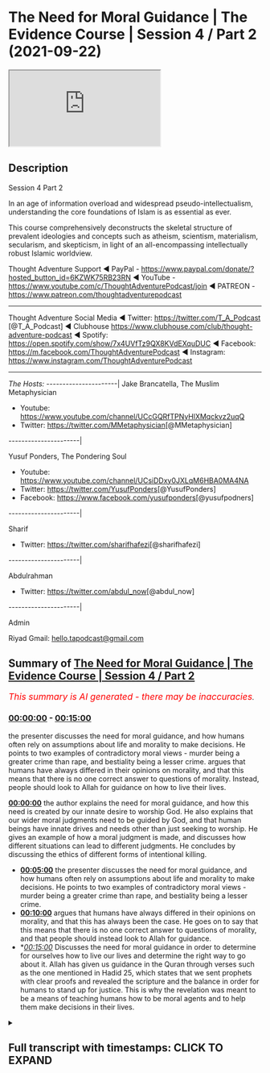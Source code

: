 # The Need for Moral Guidance | The Evidence Course | Session 4 / Part 2 (2021-09-22)

<iframe loading='lazy' src='https://www.youtube.com/embed/Krwadk8F6nU'></iframe>

## Description

Session 4  Part 2

In an age of information overload and widespread pseudo-intellectualism, understanding the core foundations of Islam is as essential as ever. 

This course comprehensively deconstructs the skeletal structure of prevalent ideologies and concepts such as atheism, scientism, materialism, secularism, and skepticism, in light of an all-encompassing intellectually robust Islamic worldview.

Thought Adventure Support
◄ PayPal - https://www.paypal.com/donate/?hosted_button_id=6KZWK75RB23RN 
◄ YouTube - https://www.youtube.com/c/ThoughtAdventurePodcast/join
◄ PATREON - https://www.patreon.com/thoughtadventurepodcast
____________________________________________________________________

Thought Adventure Social Media
◄ Twitter: https://twitter.com/T_A_Podcast​​ [@T_A_Podcast]
◄ Clubhouse https://www.clubhouse.com/club/thought-adventure-podcast
◄ Spotify: https://open.spotify.com/show/7x4UVfTz9QX8KVdEXquDUC
◄ Facebook: https://m.facebook.com/ThoughtAdventurePodcast
◄ Instagram: https://www.instagram.com/ThoughtAdventurePodcast​

----------------------------------------------------------------

*The Hosts:*
----------------------|
Jake Brancatella, The Muslim Metaphysician

- Youtube: https://www.youtube.com/channel/UCcGQRfTPNyHlXMqckvz2uqQ
- Twitter:  https://twitter.com/MMetaphysician​​ [@MMetaphysician]

----------------------|

Yusuf Ponders, The Pondering Soul

- Youtube: https://www.youtube.com/channel/UCsiDDxy0JXLqM6HBA0MA4NA
- Twitter: https://twitter.com/YusufPonders​​ [@YusufPonders]
- Facebook: https://www.facebook.com/yusufponders​ [@yusufpodners]

----------------------|

Sharif

- Twitter: https://twitter.com/sharifhafezi​​ [@sharifhafezi]

----------------------|

Abdulrahman

- Twitter: https://twitter.com/abdul_now​ [@abdul_now]

----------------------|

Admin

Riyad 
Gmail: hello.tapodcast@gmail.com

## Summary of [The Need for Moral Guidance | The Evidence Course | Session 4 / Part 2](https://www.youtube.com/watch?v=Krwadk8F6nU)


*<span style="color:red; font-size:125%">This summary is AI generated - there may be inaccuracies</span>. [](/)*

### [00:00:00](https://www.youtube.com/watch?v=Krwadk8F6nU&t=0) - [00:15:00](https://www.youtube.com/watch?v=Krwadk8F6nU&t=900)

 the presenter discusses the need for moral guidance, and how humans often rely on assumptions about life and morality to make decisions. He points to two examples of contradictory moral views - murder being a greater crime than rape, and bestiality being a lesser crime. argues that humans have always differed in their opinions on morality, and that this means that there is no one correct answer to questions of morality. Instead, people should look to Allah for guidance on how to live their lives.

**[00:00:00](https://www.youtube.com/watch?v=Krwadk8F6nU&t=0)**  the author explains the need for moral guidance, and how this need is created by our innate desire to worship God. He also explains that our wider moral judgments need to be guided by God, and that human beings have innate drives and needs other than just seeking to worship. He gives an example of how a moral judgment is made, and discusses how different situations can lead to different judgments. He concludes by discussing the ethics of different forms of intentional killing.
* **[00:05:00](https://www.youtube.com/watch?v=Krwadk8F6nU&t=300)**  the presenter discusses the need for moral guidance, and how humans often rely on assumptions about life and morality to make decisions. He points to two examples of contradictory moral views - murder being a greater crime than rape, and bestiality being a lesser crime.
* **[00:10:00](https://www.youtube.com/watch?v=Krwadk8F6nU&t=600)** argues that humans have always differed in their opinions on morality, and that this has always been the case. He goes on to say that this means that there is no one correct answer to questions of morality, and that people should instead look to Allah for guidance.
* **[00:15:00](https://www.youtube.com/watch?v=Krwadk8F6nU&t=900)* Discusses the need for moral guidance in order to determine for ourselves how to live our lives and determine the right way to go about it. Allah has given us guidance in the Quran through verses such as the one mentioned in Hadid 25, which states that we sent prophets with clear proofs and revealed the scripture and the balance in order for humans to stand up for justice. This is why the revelation was meant to be a means of teaching humans how to be moral agents and to help them make decisions in their lives.

<details><summary><h2>Full transcript with timestamps: CLICK TO EXPAND</h2></summary>

[0:00:14](https://youtu.be/Krwadk8F6nU?t=14) i want you to imagine you had one  
[0:00:16](https://youtu.be/Krwadk8F6nU?t=16) healthy individual he's got healthy  
[0:00:18](https://youtu.be/Krwadk8F6nU?t=18) heart healthy lungs healthy liver  
[0:00:21](https://youtu.be/Krwadk8F6nU?t=21) healthy kidneys he's a healthy  
[0:00:23](https://youtu.be/Krwadk8F6nU?t=23) uh person  
[0:00:25](https://youtu.be/Krwadk8F6nU?t=25) but then you had four unhealthy people  
[0:00:28](https://youtu.be/Krwadk8F6nU?t=28) one who needs a heart one who needs a  
[0:00:31](https://youtu.be/Krwadk8F6nU?t=31) lungs one who needs liver and one who  
[0:00:33](https://youtu.be/Krwadk8F6nU?t=33) needs kidneys  
[0:00:34](https://youtu.be/Krwadk8F6nU?t=34) and they need these things to live  
[0:00:37](https://youtu.be/Krwadk8F6nU?t=37) in this scenario would it be ethical  
[0:00:40](https://youtu.be/Krwadk8F6nU?t=40) would it be the moral thing to do to  
[0:00:42](https://youtu.be/Krwadk8F6nU?t=42) kill that one healthy person  
[0:00:45](https://youtu.be/Krwadk8F6nU?t=45) harvest their organs in order to save  
[0:00:47](https://youtu.be/Krwadk8F6nU?t=47) for people  
[0:00:48](https://youtu.be/Krwadk8F6nU?t=48) isn't this maximizing the greatest good  
[0:00:51](https://youtu.be/Krwadk8F6nU?t=51) for the greatest number of people  
[0:00:53](https://youtu.be/Krwadk8F6nU?t=53) is it a moral thing to do  
[0:00:57](https://youtu.be/Krwadk8F6nU?t=57) so in first part in the first part of  
[0:00:59](https://youtu.be/Krwadk8F6nU?t=59) this section of need for messengers we  
[0:01:01](https://youtu.be/Krwadk8F6nU?t=61) spent some time talking about and  
[0:01:04](https://youtu.be/Krwadk8F6nU?t=64) explaining the fitra of the human being  
[0:01:06](https://youtu.be/Krwadk8F6nU?t=66) the fact that human beings have this  
[0:01:08](https://youtu.be/Krwadk8F6nU?t=68) innate desire to worship which was  
[0:01:10](https://youtu.be/Krwadk8F6nU?t=70) ultimately created by allah  
[0:01:13](https://youtu.be/Krwadk8F6nU?t=73) however in this part  
[0:01:15](https://youtu.be/Krwadk8F6nU?t=75) i want to expand our understanding of  
[0:01:17](https://youtu.be/Krwadk8F6nU?t=77) the human nature  
[0:01:19](https://youtu.be/Krwadk8F6nU?t=79) and explain that not only  
[0:01:22](https://youtu.be/Krwadk8F6nU?t=82) would our instinct to worship require  
[0:01:24](https://youtu.be/Krwadk8F6nU?t=84) regulating from allah from the creator  
[0:01:27](https://youtu.be/Krwadk8F6nU?t=87) but also  
[0:01:28](https://youtu.be/Krwadk8F6nU?t=88) our wider moral judgments we make needs  
[0:01:31](https://youtu.be/Krwadk8F6nU?t=91) to be guided from by allah  
[0:01:34](https://youtu.be/Krwadk8F6nU?t=94) you see human beings we've been created  
[0:01:36](https://youtu.be/Krwadk8F6nU?t=96) with needs  
[0:01:38](https://youtu.be/Krwadk8F6nU?t=98) and with drives  
[0:01:39](https://youtu.be/Krwadk8F6nU?t=99) other drives other than just seeking to  
[0:01:41](https://youtu.be/Krwadk8F6nU?t=101) worship so for example we have the drive  
[0:01:43](https://youtu.be/Krwadk8F6nU?t=103) to eat to drink to sleep  
[0:01:46](https://youtu.be/Krwadk8F6nU?t=106) we also have the drive within us to form  
[0:01:49](https://youtu.be/Krwadk8F6nU?t=109) relationships with other people like  
[0:01:51](https://youtu.be/Krwadk8F6nU?t=111) family bonds like living and interacting  
[0:01:54](https://youtu.be/Krwadk8F6nU?t=114) with our neighbors like engaging in  
[0:01:56](https://youtu.be/Krwadk8F6nU?t=116) trade like establishing security and  
[0:01:58](https://youtu.be/Krwadk8F6nU?t=118) cooperation with other people  
[0:02:01](https://youtu.be/Krwadk8F6nU?t=121) how then do we organize these types of  
[0:02:04](https://youtu.be/Krwadk8F6nU?t=124) relationships this is part of us this is  
[0:02:06](https://youtu.be/Krwadk8F6nU?t=126) what it means to be a human being to  
[0:02:08](https://youtu.be/Krwadk8F6nU?t=128) live within a social society socially  
[0:02:11](https://youtu.be/Krwadk8F6nU?t=131) with other people and interact so how  
[0:02:13](https://youtu.be/Krwadk8F6nU?t=133) then do we regulate these types of  
[0:02:15](https://youtu.be/Krwadk8F6nU?t=135) relationships  
[0:02:16](https://youtu.be/Krwadk8F6nU?t=136) and not just that but also within human  
[0:02:20](https://youtu.be/Krwadk8F6nU?t=140) beings we have this desire to do good  
[0:02:23](https://youtu.be/Krwadk8F6nU?t=143) meaning we have this desire to seek the  
[0:02:26](https://youtu.be/Krwadk8F6nU?t=146) moral or ethical value behind the  
[0:02:28](https://youtu.be/Krwadk8F6nU?t=148) actions that we perform  
[0:02:30](https://youtu.be/Krwadk8F6nU?t=150) so this innate desire to be moral as  
[0:02:32](https://youtu.be/Krwadk8F6nU?t=152) well as being able you know this desire  
[0:02:34](https://youtu.be/Krwadk8F6nU?t=154) to satisfy our instincts and biological  
[0:02:36](https://youtu.be/Krwadk8F6nU?t=156) needs by interacting with others etc  
[0:02:40](https://youtu.be/Krwadk8F6nU?t=160) we need to ask the question how do we do  
[0:02:42](https://youtu.be/Krwadk8F6nU?t=162) this  
[0:02:43](https://youtu.be/Krwadk8F6nU?t=163) while still being moral agents so how do  
[0:02:45](https://youtu.be/Krwadk8F6nU?t=165) i go out and interact with my family or  
[0:02:48](https://youtu.be/Krwadk8F6nU?t=168) with neighbors or how do i interact with  
[0:02:50](https://youtu.be/Krwadk8F6nU?t=170) the ruler or how does a rule interact  
[0:02:51](https://youtu.be/Krwadk8F6nU?t=171) with me while being moral agents while  
[0:02:54](https://youtu.be/Krwadk8F6nU?t=174) being able to be considered moral  
[0:02:56](https://youtu.be/Krwadk8F6nU?t=176) now some people would argue  
[0:02:58](https://youtu.be/Krwadk8F6nU?t=178) that we innately know whether an act is  
[0:03:01](https://youtu.be/Krwadk8F6nU?t=181) moral or immoral we just simply have to  
[0:03:03](https://youtu.be/Krwadk8F6nU?t=183) observe the act  
[0:03:05](https://youtu.be/Krwadk8F6nU?t=185) in and of itself  
[0:03:06](https://youtu.be/Krwadk8F6nU?t=186) but we need to ask  
[0:03:08](https://youtu.be/Krwadk8F6nU?t=188) is it really moral  
[0:03:10](https://youtu.be/Krwadk8F6nU?t=190) how do we know that our innate desire or  
[0:03:13](https://youtu.be/Krwadk8F6nU?t=193) innate feeling that says something is  
[0:03:15](https://youtu.be/Krwadk8F6nU?t=195) right or wrong is really a moral  
[0:03:18](https://youtu.be/Krwadk8F6nU?t=198) judgment because a moral judgment is an  
[0:03:20](https://youtu.be/Krwadk8F6nU?t=200) intellectual process  
[0:03:22](https://youtu.be/Krwadk8F6nU?t=202) so let me give you an example killing  
[0:03:25](https://youtu.be/Krwadk8F6nU?t=205) a number of people would normally say  
[0:03:27](https://youtu.be/Krwadk8F6nU?t=207) our killing is innately wrong you can't  
[0:03:30](https://youtu.be/Krwadk8F6nU?t=210) kill  
[0:03:31](https://youtu.be/Krwadk8F6nU?t=211) however when making a moral judgment we  
[0:03:34](https://youtu.be/Krwadk8F6nU?t=214) don't just look at the act itself  
[0:03:36](https://youtu.be/Krwadk8F6nU?t=216) but also the circumstances behind the  
[0:03:38](https://youtu.be/Krwadk8F6nU?t=218) action and the motivation of the person  
[0:03:41](https://youtu.be/Krwadk8F6nU?t=221) or people who've done the action  
[0:03:43](https://youtu.be/Krwadk8F6nU?t=223) so if we just say killing is innately  
[0:03:46](https://youtu.be/Krwadk8F6nU?t=226) wrong  
[0:03:47](https://youtu.be/Krwadk8F6nU?t=227) does that mean  
[0:03:49](https://youtu.be/Krwadk8F6nU?t=229) that if a person who  
[0:03:51](https://youtu.be/Krwadk8F6nU?t=231) you know goes out and intentionally  
[0:03:54](https://youtu.be/Krwadk8F6nU?t=234) kills another person  
[0:03:56](https://youtu.be/Krwadk8F6nU?t=236) you know out of premeditative intention  
[0:03:59](https://youtu.be/Krwadk8F6nU?t=239) would he be considered equivalent  
[0:04:01](https://youtu.be/Krwadk8F6nU?t=241) morally equivalent to the one who you  
[0:04:04](https://youtu.be/Krwadk8F6nU?t=244) know accidentally killed a person you  
[0:04:06](https://youtu.be/Krwadk8F6nU?t=246) know maybe they were driving down the  
[0:04:08](https://youtu.be/Krwadk8F6nU?t=248) street the tire burst and they drove  
[0:04:10](https://youtu.be/Krwadk8F6nU?t=250) into a person  
[0:04:12](https://youtu.be/Krwadk8F6nU?t=252) or what about the person who killed in  
[0:04:14](https://youtu.be/Krwadk8F6nU?t=254) self-defense is he going to be morally  
[0:04:17](https://youtu.be/Krwadk8F6nU?t=257) equivalent to the one who killed  
[0:04:19](https://youtu.be/Krwadk8F6nU?t=259) premeditatively or even the one who  
[0:04:22](https://youtu.be/Krwadk8F6nU?t=262) killed  
[0:04:22](https://youtu.be/Krwadk8F6nU?t=262) as an accident  
[0:04:24](https://youtu.be/Krwadk8F6nU?t=264) or what about the state  
[0:04:26](https://youtu.be/Krwadk8F6nU?t=266) that adjudicates that a person should be  
[0:04:28](https://youtu.be/Krwadk8F6nU?t=268) killed and  
[0:04:29](https://youtu.be/Krwadk8F6nU?t=269) executed because he committed murder as  
[0:04:33](https://youtu.be/Krwadk8F6nU?t=273) an example and this is based upon the  
[0:04:34](https://youtu.be/Krwadk8F6nU?t=274) law of that particular country  
[0:04:36](https://youtu.be/Krwadk8F6nU?t=276) or even if we argue that killing  
[0:04:38](https://youtu.be/Krwadk8F6nU?t=278) intentionally intentionally is always  
[0:04:40](https://youtu.be/Krwadk8F6nU?t=280) wrong does that make euthanasia always  
[0:04:44](https://youtu.be/Krwadk8F6nU?t=284) wrong  
[0:04:45](https://youtu.be/Krwadk8F6nU?t=285) was it wrong for the british to enter  
[0:04:47](https://youtu.be/Krwadk8F6nU?t=287) the world war ii and its soldiers  
[0:04:50](https://youtu.be/Krwadk8F6nU?t=290) intentionally killed nazi soldiers  
[0:04:53](https://youtu.be/Krwadk8F6nU?t=293) and we haven't even started talking  
[0:04:54](https://youtu.be/Krwadk8F6nU?t=294) about abortion yet so this is also  
[0:04:57](https://youtu.be/Krwadk8F6nU?t=297) another form of intentional killing and  
[0:04:59](https://youtu.be/Krwadk8F6nU?t=299) the question then becomes also uh more  
[0:05:01](https://youtu.be/Krwadk8F6nU?t=301) than you know about whether it's live or  
[0:05:03](https://youtu.be/Krwadk8F6nU?t=303) not  
[0:05:04](https://youtu.be/Krwadk8F6nU?t=304) but the point i'm trying to say is that  
[0:05:06](https://youtu.be/Krwadk8F6nU?t=306) if you look at the act in and of itself  
[0:05:09](https://youtu.be/Krwadk8F6nU?t=309) you can't say that the act tells us  
[0:05:12](https://youtu.be/Krwadk8F6nU?t=312) whether it's morally right or morally  
[0:05:14](https://youtu.be/Krwadk8F6nU?t=314) wrong so when people turn around say oh  
[0:05:15](https://youtu.be/Krwadk8F6nU?t=315) you can just tell from your heart or you  
[0:05:17](https://youtu.be/Krwadk8F6nU?t=317) can just tell inside of you or you're  
[0:05:19](https://youtu.be/Krwadk8F6nU?t=319) born with this innate feeling that  
[0:05:20](https://youtu.be/Krwadk8F6nU?t=320) something is morally wrong we don't even  
[0:05:22](https://youtu.be/Krwadk8F6nU?t=322) look at morality in that way we don't  
[0:05:24](https://youtu.be/Krwadk8F6nU?t=324) even look at the action that way we look  
[0:05:25](https://youtu.be/Krwadk8F6nU?t=325) at the circumstances we look at the  
[0:05:28](https://youtu.be/Krwadk8F6nU?t=328) motivations of the individuals and then  
[0:05:30](https://youtu.be/Krwadk8F6nU?t=330) we start to make certain judgments upon  
[0:05:36](https://youtu.be/Krwadk8F6nU?t=336) that so it's not the actual moral act  
[0:05:39](https://youtu.be/Krwadk8F6nU?t=339) that gives us the moral judgment but  
[0:05:41](https://youtu.be/Krwadk8F6nU?t=341) it's something else and in fact it's  
[0:05:42](https://youtu.be/Krwadk8F6nU?t=342) what we call the metaphysical principles  
[0:05:45](https://youtu.be/Krwadk8F6nU?t=345) that we hold so these are the  
[0:05:47](https://youtu.be/Krwadk8F6nU?t=347) assumptions that we have about life and  
[0:05:50](https://youtu.be/Krwadk8F6nU?t=350) it's these assumptions and this outlook  
[0:05:51](https://youtu.be/Krwadk8F6nU?t=351) and this moral viewpoint that we have  
[0:05:53](https://youtu.be/Krwadk8F6nU?t=353) about life it actually comes before  
[0:05:56](https://youtu.be/Krwadk8F6nU?t=356) we look at and sense the act  
[0:05:58](https://youtu.be/Krwadk8F6nU?t=358) so we have these assumptions about what  
[0:06:00](https://youtu.be/Krwadk8F6nU?t=360) life should be about what should be  
[0:06:02](https://youtu.be/Krwadk8F6nU?t=362) morally good what should be morally evil  
[0:06:04](https://youtu.be/Krwadk8F6nU?t=364) and then place that upon the axe that we  
[0:06:06](https://youtu.be/Krwadk8F6nU?t=366) sense for example euthen euthanasia so  
[0:06:09](https://youtu.be/Krwadk8F6nU?t=369) euthanasia what is that it's killing  
[0:06:11](https://youtu.be/Krwadk8F6nU?t=371) somebody because maybe they're  
[0:06:12](https://youtu.be/Krwadk8F6nU?t=372) terminally ill or maybe they're in  
[0:06:14](https://youtu.be/Krwadk8F6nU?t=374) severe pain and they want to die  
[0:06:17](https://youtu.be/Krwadk8F6nU?t=377) is his life  
[0:06:19](https://youtu.be/Krwadk8F6nU?t=379) in term who's in terminal pain is it  
[0:06:21](https://youtu.be/Krwadk8F6nU?t=381) worth saving  
[0:06:23](https://youtu.be/Krwadk8F6nU?t=383) or not or is it morally right to allow  
[0:06:26](https://youtu.be/Krwadk8F6nU?t=386) that person to kill himself or morally  
[0:06:28](https://youtu.be/Krwadk8F6nU?t=388) right for a for him to ask a doctor kit  
[0:06:30](https://youtu.be/Krwadk8F6nU?t=390) to kill him  
[0:06:32](https://youtu.be/Krwadk8F6nU?t=392) now this presupposes certain assumptions  
[0:06:35](https://youtu.be/Krwadk8F6nU?t=395) about morality one of those assumptions  
[0:06:37](https://youtu.be/Krwadk8F6nU?t=397) is that this life is about maximizing or  
[0:06:40](https://youtu.be/Krwadk8F6nU?t=400) the value of life is about maximizing  
[0:06:43](https://youtu.be/Krwadk8F6nU?t=403) pleasure and benefit for the individual  
[0:06:46](https://youtu.be/Krwadk8F6nU?t=406) individual and minimizing pain  
[0:06:49](https://youtu.be/Krwadk8F6nU?t=409) so this is your purpose  
[0:06:50](https://youtu.be/Krwadk8F6nU?t=410) and this then forms your moral outlook  
[0:06:53](https://youtu.be/Krwadk8F6nU?t=413) so if a person is not maximizing his  
[0:06:55](https://youtu.be/Krwadk8F6nU?t=415) pleasure  
[0:06:57](https://youtu.be/Krwadk8F6nU?t=417) because he's in greater pain so his pain  
[0:06:59](https://youtu.be/Krwadk8F6nU?t=419) supersedes his pleasure then really does  
[0:07:02](https://youtu.be/Krwadk8F6nU?t=422) he  
[0:07:03](https://youtu.be/Krwadk8F6nU?t=423) therefore you know see his life as being  
[0:07:05](https://youtu.be/Krwadk8F6nU?t=425) worthwhile and therefore is it a right  
[0:07:08](https://youtu.be/Krwadk8F6nU?t=428) is it morally correct in that situation  
[0:07:10](https://youtu.be/Krwadk8F6nU?t=430) to minimize the pain to kill the  
[0:07:13](https://youtu.be/Krwadk8F6nU?t=433) individual through euthanasia  
[0:07:15](https://youtu.be/Krwadk8F6nU?t=435) euthanasia  
[0:07:17](https://youtu.be/Krwadk8F6nU?t=437) this then results in us you know  
[0:07:19](https://youtu.be/Krwadk8F6nU?t=439) constantly scratching our heads you know  
[0:07:20](https://youtu.be/Krwadk8F6nU?t=440) as human beings trying to work out is it  
[0:07:22](https://youtu.be/Krwadk8F6nU?t=442) morally good is it morally right  
[0:07:24](https://youtu.be/Krwadk8F6nU?t=444) euthanasia right euthanasia wrong some  
[0:07:26](https://youtu.be/Krwadk8F6nU?t=446) countries say it's allowed some  
[0:07:27](https://youtu.be/Krwadk8F6nU?t=447) countries don't say it's allowed  
[0:07:29](https://youtu.be/Krwadk8F6nU?t=449) but it shows us this contradictory  
[0:07:31](https://youtu.be/Krwadk8F6nU?t=451) nature this problem that we have even if  
[0:07:34](https://youtu.be/Krwadk8F6nU?t=454) we turn around and talk about this  
[0:07:36](https://youtu.be/Krwadk8F6nU?t=456) maximizing benefit for the majority of  
[0:07:38](https://youtu.be/Krwadk8F6nU?t=458) people and minimizing the pain uh  
[0:07:40](https://youtu.be/Krwadk8F6nU?t=460) criteria  
[0:07:42](https://youtu.be/Krwadk8F6nU?t=462) then you know we go got that scenario i  
[0:07:44](https://youtu.be/Krwadk8F6nU?t=464) gave at the beginning about harvesting a  
[0:07:47](https://youtu.be/Krwadk8F6nU?t=467) healthy person's body in order to save  
[0:07:49](https://youtu.be/Krwadk8F6nU?t=469) for sick people well it follows from the  
[0:07:51](https://youtu.be/Krwadk8F6nU?t=471) moral this follows from this moral  
[0:07:53](https://youtu.be/Krwadk8F6nU?t=473) outlook of utilitarianism  
[0:07:55](https://youtu.be/Krwadk8F6nU?t=475) but sure but it also clearly indicates  
[0:07:57](https://youtu.be/Krwadk8F6nU?t=477) certain contradictions because people  
[0:07:59](https://youtu.be/Krwadk8F6nU?t=479) don't live their life like that people  
[0:08:01](https://youtu.be/Krwadk8F6nU?t=481) disagree with that in in in certain  
[0:08:03](https://youtu.be/Krwadk8F6nU?t=483) cases anyway in most cases but there are  
[0:08:06](https://youtu.be/Krwadk8F6nU?t=486) also loads of other examples that we can  
[0:08:09](https://youtu.be/Krwadk8F6nU?t=489) give in order to highlight the  
[0:08:10](https://youtu.be/Krwadk8F6nU?t=490) contradictions within human beings when  
[0:08:13](https://youtu.be/Krwadk8F6nU?t=493) they make moral judgments and therefore  
[0:08:15](https://youtu.be/Krwadk8F6nU?t=495) the inability for human beings to make  
[0:08:17](https://youtu.be/Krwadk8F6nU?t=497) moral judgments for example bestiality  
[0:08:20](https://youtu.be/Krwadk8F6nU?t=500) is a classic example you know is it  
[0:08:22](https://youtu.be/Krwadk8F6nU?t=502) morally right or morally wrong now most  
[0:08:25](https://youtu.be/Krwadk8F6nU?t=505) people probably say that's disgusting  
[0:08:26](https://youtu.be/Krwadk8F6nU?t=506) that's morally wrong  
[0:08:28](https://youtu.be/Krwadk8F6nU?t=508) but there are people who actually argue  
[0:08:30](https://youtu.be/Krwadk8F6nU?t=510) it's a moral right and in fact you've  
[0:08:32](https://youtu.be/Krwadk8F6nU?t=512) got the problem if you think you sh  
[0:08:35](https://youtu.be/Krwadk8F6nU?t=515) that it's morally wrong  
[0:08:37](https://youtu.be/Krwadk8F6nU?t=517) and in fact there is an argument that  
[0:08:38](https://youtu.be/Krwadk8F6nU?t=518) one person proposed and he said and he  
[0:08:42](https://youtu.be/Krwadk8F6nU?t=522) proposes not to articulate an argument  
[0:08:44](https://youtu.be/Krwadk8F6nU?t=524) for bestiality but to show its  
[0:08:46](https://youtu.be/Krwadk8F6nU?t=526) contradiction he said in most societies  
[0:08:49](https://youtu.be/Krwadk8F6nU?t=529) murder is considered a greater crime  
[0:08:51](https://youtu.be/Krwadk8F6nU?t=531) than rape  
[0:08:53](https://youtu.be/Krwadk8F6nU?t=533) yeah so  
[0:08:54](https://youtu.be/Krwadk8F6nU?t=534) if the question about bestiality is  
[0:08:56](https://youtu.be/Krwadk8F6nU?t=536) wrong because you can't get consent of  
[0:08:59](https://youtu.be/Krwadk8F6nU?t=539) the animal you know before  
[0:09:01](https://youtu.be/Krwadk8F6nU?t=541) you know the  
[0:09:02](https://youtu.be/Krwadk8F6nU?t=542) man or woman whatever starts doing some  
[0:09:04](https://youtu.be/Krwadk8F6nU?t=544) dodgy things with the animal yeah  
[0:09:07](https://youtu.be/Krwadk8F6nU?t=547) then  
[0:09:08](https://youtu.be/Krwadk8F6nU?t=548) did you seek consent to kill the animal  
[0:09:11](https://youtu.be/Krwadk8F6nU?t=551) and eat its meat  
[0:09:12](https://youtu.be/Krwadk8F6nU?t=552) if you didn't believe it was morally  
[0:09:14](https://youtu.be/Krwadk8F6nU?t=554) right or wrong to seek its consent to  
[0:09:17](https://youtu.be/Krwadk8F6nU?t=557) kill it and eat it  
[0:09:18](https://youtu.be/Krwadk8F6nU?t=558) and that's considered murder  
[0:09:20](https://youtu.be/Krwadk8F6nU?t=560) then rape would be of a lesser degree  
[0:09:24](https://youtu.be/Krwadk8F6nU?t=564) so by therefore the logic would follow  
[0:09:26](https://youtu.be/Krwadk8F6nU?t=566) that bestiality being a lesser crime  
[0:09:29](https://youtu.be/Krwadk8F6nU?t=569) would be allowed so he's trying to show  
[0:09:31](https://youtu.be/Krwadk8F6nU?t=571) and trying to argue the point actually  
[0:09:33](https://youtu.be/Krwadk8F6nU?t=573) this doesn't make a  
[0:09:35](https://youtu.be/Krwadk8F6nU?t=575) you know this is the problem or the  
[0:09:36](https://youtu.be/Krwadk8F6nU?t=576) contradiction of the the inconsistency  
[0:09:38](https://youtu.be/Krwadk8F6nU?t=578) when human beings make these types of  
[0:09:40](https://youtu.be/Krwadk8F6nU?t=580) decisions  
[0:09:41](https://youtu.be/Krwadk8F6nU?t=581) but there are other people  
[0:09:43](https://youtu.be/Krwadk8F6nU?t=583) like the moral philosopher peter singer  
[0:09:45](https://youtu.be/Krwadk8F6nU?t=585) singer who actually argues that  
[0:09:48](https://youtu.be/Krwadk8F6nU?t=588) bestiality should be made legal  
[0:09:51](https://youtu.be/Krwadk8F6nU?t=591) he's actually says it should be made  
[0:09:52](https://youtu.be/Krwadk8F6nU?t=592) legal  
[0:09:53](https://youtu.be/Krwadk8F6nU?t=593) and that to be against bestiality is a  
[0:09:56](https://youtu.be/Krwadk8F6nU?t=596) form of racism  
[0:09:58](https://youtu.be/Krwadk8F6nU?t=598) known as speciesism yeah  
[0:10:01](https://youtu.be/Krwadk8F6nU?t=601) so he's arguing that actually you know  
[0:10:04](https://youtu.be/Krwadk8F6nU?t=604) why are you being prejudiced against the  
[0:10:05](https://youtu.be/Krwadk8F6nU?t=605) cat and the dog yeah or the dolphin or  
[0:10:07](https://youtu.be/Krwadk8F6nU?t=607) whatever is the orangutan you know if  
[0:10:10](https://youtu.be/Krwadk8F6nU?t=610) love is love this is what his argument  
[0:10:13](https://youtu.be/Krwadk8F6nU?t=613) is  
[0:10:14](https://youtu.be/Krwadk8F6nU?t=614) similarly the same femoral philosopher  
[0:10:16](https://youtu.be/Krwadk8F6nU?t=616) who's talking about racism towards  
[0:10:18](https://youtu.be/Krwadk8F6nU?t=618) animals because you're not allowing  
[0:10:19](https://youtu.be/Krwadk8F6nU?t=619) bestiality  
[0:10:20](https://youtu.be/Krwadk8F6nU?t=620) also argued that it was morally right to  
[0:10:23](https://youtu.be/Krwadk8F6nU?t=623) kill and  
[0:10:24](https://youtu.be/Krwadk8F6nU?t=624) that kill an unborn child  
[0:10:26](https://youtu.be/Krwadk8F6nU?t=626) and it was morally right to kill an  
[0:10:29](https://youtu.be/Krwadk8F6nU?t=629) infant child as well so not only is it  
[0:10:31](https://youtu.be/Krwadk8F6nU?t=631) right to kill an aborted you know a an  
[0:10:33](https://youtu.be/Krwadk8F6nU?t=633) unborn child in the mother's womb but  
[0:10:36](https://youtu.be/Krwadk8F6nU?t=636) also an infant child outside of the  
[0:10:37](https://youtu.be/Krwadk8F6nU?t=637) mother's womb because he said look you  
[0:10:40](https://youtu.be/Krwadk8F6nU?t=640) know he's trying to follow this logic  
[0:10:42](https://youtu.be/Krwadk8F6nU?t=642) and show consistency and logic he said  
[0:10:45](https://youtu.be/Krwadk8F6nU?t=645) if you can kill a child that's in the  
[0:10:47](https://youtu.be/Krwadk8F6nU?t=647) mother's womb then what's the moral  
[0:10:49](https://youtu.be/Krwadk8F6nU?t=649) difference between a child that's  
[0:10:51](https://youtu.be/Krwadk8F6nU?t=651) outside of the mother's womb people say  
[0:10:53](https://youtu.be/Krwadk8F6nU?t=653) well the child won't live without the  
[0:10:55](https://youtu.be/Krwadk8F6nU?t=655) mother  
[0:10:57](https://youtu.be/Krwadk8F6nU?t=657) being inside the womb  
[0:10:59](https://youtu.be/Krwadk8F6nU?t=659) he said would the baby live  
[0:11:01](https://youtu.be/Krwadk8F6nU?t=661) without the mother if the if the mother  
[0:11:03](https://youtu.be/Krwadk8F6nU?t=663) didn't look after the baby  
[0:11:05](https://youtu.be/Krwadk8F6nU?t=665) so they said no so therefore he said  
[0:11:07](https://youtu.be/Krwadk8F6nU?t=667) well if you one is acceptable the other  
[0:11:09](https://youtu.be/Krwadk8F6nU?t=669) one should be acceptable so if killing  
[0:11:11](https://youtu.be/Krwadk8F6nU?t=671) the child inside the mother because it  
[0:11:13](https://youtu.be/Krwadk8F6nU?t=673) can't live without the mother is  
[0:11:14](https://youtu.be/Krwadk8F6nU?t=674) acceptable then killing the child  
[0:11:16](https://youtu.be/Krwadk8F6nU?t=676) outside of the mother should also be  
[0:11:17](https://youtu.be/Krwadk8F6nU?t=677) acceptable if the baby can't look after  
[0:11:19](https://youtu.be/Krwadk8F6nU?t=679) itself without the mother  
[0:11:22](https://youtu.be/Krwadk8F6nU?t=682) so here's his argument so therefore he  
[0:11:24](https://youtu.be/Krwadk8F6nU?t=684) was trying to provide the moral  
[0:11:25](https://youtu.be/Krwadk8F6nU?t=685) justification for infanticide then you  
[0:11:28](https://youtu.be/Krwadk8F6nU?t=688) got our favorite atheist richard dawkins  
[0:11:31](https://youtu.be/Krwadk8F6nU?t=691) who tweeted about whether a mother  
[0:11:33](https://youtu.be/Krwadk8F6nU?t=693) should undertake an abortion if they  
[0:11:35](https://youtu.be/Krwadk8F6nU?t=695) found out that their child had down  
[0:11:37](https://youtu.be/Krwadk8F6nU?t=697) syndrome  
[0:11:38](https://youtu.be/Krwadk8F6nU?t=698) he said when he was asked a question  
[0:11:40](https://youtu.be/Krwadk8F6nU?t=700) from a from a woman about you know if i  
[0:11:42](https://youtu.be/Krwadk8F6nU?t=702) was pregnant with a down syndrome maybe  
[0:11:44](https://youtu.be/Krwadk8F6nU?t=704) i wouldn't know what to do this is what  
[0:11:46](https://youtu.be/Krwadk8F6nU?t=706) he said he said i bought it and try  
[0:11:48](https://youtu.be/Krwadk8F6nU?t=708) again  
[0:11:49](https://youtu.be/Krwadk8F6nU?t=709) it would be immoral he's not even saying  
[0:11:52](https://youtu.be/Krwadk8F6nU?t=712) you know he's giving him you know not  
[0:11:54](https://youtu.be/Krwadk8F6nU?t=714) just saying it's acceptable he said it's  
[0:11:55](https://youtu.be/Krwadk8F6nU?t=715) immoral to bring into the world  
[0:11:58](https://youtu.be/Krwadk8F6nU?t=718) if you have a choice  
[0:12:00](https://youtu.be/Krwadk8F6nU?t=720) so it's immoral to have a handicapped or  
[0:12:03](https://youtu.be/Krwadk8F6nU?t=723) a down syndrome baby  
[0:12:05](https://youtu.be/Krwadk8F6nU?t=725) in fact  
[0:12:06](https://youtu.be/Krwadk8F6nU?t=726) these types of tweets and justifications  
[0:12:09](https://youtu.be/Krwadk8F6nU?t=729) and moral perspectives you know echoes  
[0:12:12](https://youtu.be/Krwadk8F6nU?t=732) back to the ideas of eugenics you know  
[0:12:14](https://youtu.be/Krwadk8F6nU?t=734) killing off bad genes  
[0:12:16](https://youtu.be/Krwadk8F6nU?t=736) from spreading within society or  
[0:12:18](https://youtu.be/Krwadk8F6nU?t=738) stopping them to spread from the wider  
[0:12:19](https://youtu.be/Krwadk8F6nU?t=739) society and this is where you had  
[0:12:21](https://youtu.be/Krwadk8F6nU?t=741) eugenics programs within fascism and  
[0:12:23](https://youtu.be/Krwadk8F6nU?t=743) nazi germany etc  
[0:12:25](https://youtu.be/Krwadk8F6nU?t=745) but you know the thing is that we can  
[0:12:27](https://youtu.be/Krwadk8F6nU?t=747) apply  
[0:12:28](https://youtu.be/Krwadk8F6nU?t=748) this question on morality on a number of  
[0:12:30](https://youtu.be/Krwadk8F6nU?t=750) examples or a number of actions and what  
[0:12:33](https://youtu.be/Krwadk8F6nU?t=753) we all notice is humans have always  
[0:12:36](https://youtu.be/Krwadk8F6nU?t=756) differed over this question i whether  
[0:12:38](https://youtu.be/Krwadk8F6nU?t=758) morality is good or not  
[0:12:40](https://youtu.be/Krwadk8F6nU?t=760) and this has always been the case so  
[0:12:42](https://youtu.be/Krwadk8F6nU?t=762) even if we go further back and we talk  
[0:12:44](https://youtu.be/Krwadk8F6nU?t=764) about democracy you know today people  
[0:12:46](https://youtu.be/Krwadk8F6nU?t=766) say democracy is a moral form of  
[0:12:47](https://youtu.be/Krwadk8F6nU?t=767) government  
[0:12:48](https://youtu.be/Krwadk8F6nU?t=768) but in the past plato socrates and  
[0:12:50](https://youtu.be/Krwadk8F6nU?t=770) aristotle argued against democracy  
[0:12:53](https://youtu.be/Krwadk8F6nU?t=773) saying it's irrational it's immoral  
[0:12:57](https://youtu.be/Krwadk8F6nU?t=777) similarly aristotle himself he argued  
[0:12:59](https://youtu.be/Krwadk8F6nU?t=779) for the morality of slavery  
[0:13:01](https://youtu.be/Krwadk8F6nU?t=781) and i could keep giving examples from  
[0:13:03](https://youtu.be/Krwadk8F6nU?t=783) homosexuality being considered immoral  
[0:13:06](https://youtu.be/Krwadk8F6nU?t=786) and unnatural act to now people  
[0:13:08](https://youtu.be/Krwadk8F6nU?t=788) considering it moral to the differences  
[0:13:10](https://youtu.be/Krwadk8F6nU?t=790) of age of consent where in the past it  
[0:13:12](https://youtu.be/Krwadk8F6nU?t=792) used to be as low as seven or you know  
[0:13:14](https://youtu.be/Krwadk8F6nU?t=794) even younger to now it has to be 16 or  
[0:13:17](https://youtu.be/Krwadk8F6nU?t=797) 18 or in some countries higher you know  
[0:13:20](https://youtu.be/Krwadk8F6nU?t=800) where in the past you know homosexuality  
[0:13:23](https://youtu.be/Krwadk8F6nU?t=803) and you know transgenderism was  
[0:13:25](https://youtu.be/Krwadk8F6nU?t=805) considered psychological illness to now  
[0:13:28](https://youtu.be/Krwadk8F6nU?t=808) you you people celebrate when kids  
[0:13:31](https://youtu.be/Krwadk8F6nU?t=811) little kids are transitioning from one  
[0:13:33](https://youtu.be/Krwadk8F6nU?t=813) gender to another  
[0:13:35](https://youtu.be/Krwadk8F6nU?t=815) so  
[0:13:36](https://youtu.be/Krwadk8F6nU?t=816) and even those people who consider  
[0:13:37](https://youtu.be/Krwadk8F6nU?t=817) incest to be abhorrent now we don't know  
[0:13:40](https://youtu.be/Krwadk8F6nU?t=820) whether in the future people will turn  
[0:13:42](https://youtu.be/Krwadk8F6nU?t=822) around and argue well if it's two  
[0:13:43](https://youtu.be/Krwadk8F6nU?t=823) consenting adults you know  
[0:13:46](https://youtu.be/Krwadk8F6nU?t=826) love is love isn't it  
[0:13:47](https://youtu.be/Krwadk8F6nU?t=827) so when humans  
[0:13:49](https://youtu.be/Krwadk8F6nU?t=829) want to make morals or seek moral  
[0:13:51](https://youtu.be/Krwadk8F6nU?t=831) justifications for their actions  
[0:13:53](https://youtu.be/Krwadk8F6nU?t=833) without the guidance from the creator  
[0:13:55](https://youtu.be/Krwadk8F6nU?t=835) they end up contradicting themselves  
[0:13:57](https://youtu.be/Krwadk8F6nU?t=837) changing their moral views over times  
[0:13:59](https://youtu.be/Krwadk8F6nU?t=839) and places and thus morality without  
[0:14:02](https://youtu.be/Krwadk8F6nU?t=842) this anchoring  
[0:14:03](https://youtu.be/Krwadk8F6nU?t=843) to allah anchoring to the creator  
[0:14:06](https://youtu.be/Krwadk8F6nU?t=846) makes morality subjective and have no  
[0:14:09](https://youtu.be/Krwadk8F6nU?t=849) basis  
[0:14:10](https://youtu.be/Krwadk8F6nU?t=850) so the only way to satisfy our need to  
[0:14:12](https://youtu.be/Krwadk8F6nU?t=852) be moral  
[0:14:14](https://youtu.be/Krwadk8F6nU?t=854) and uh is to have our actions guided  
[0:14:17](https://youtu.be/Krwadk8F6nU?t=857) upon  
[0:14:19](https://youtu.be/Krwadk8F6nU?t=859) allah's guidance  
[0:14:21](https://youtu.be/Krwadk8F6nU?t=861) that's therefore we would seek out that  
[0:14:23](https://youtu.be/Krwadk8F6nU?t=863) guidance not only are we seeking out the  
[0:14:26](https://youtu.be/Krwadk8F6nU?t=866) guidance because allah created us with a  
[0:14:29](https://youtu.be/Krwadk8F6nU?t=869) desire to worship but also we're seeking  
[0:14:31](https://youtu.be/Krwadk8F6nU?t=871) guidance in order to know how to live  
[0:14:33](https://youtu.be/Krwadk8F6nU?t=873) our life correctly and it's rational to  
[0:14:37](https://youtu.be/Krwadk8F6nU?t=877) accept that if allah had created us each  
[0:14:41](https://youtu.be/Krwadk8F6nU?t=881) individual created our needs our  
[0:14:43](https://youtu.be/Krwadk8F6nU?t=883) instincts our desire to be good  
[0:14:46](https://youtu.be/Krwadk8F6nU?t=886) then who knows better how a human being  
[0:14:49](https://youtu.be/Krwadk8F6nU?t=889) should act and function than the one who  
[0:14:51](https://youtu.be/Krwadk8F6nU?t=891) created that creation in the first place  
[0:14:54](https://youtu.be/Krwadk8F6nU?t=894) so rather than leaving humanity to  
[0:14:56](https://youtu.be/Krwadk8F6nU?t=896) wander in darkness and ignorance of  
[0:14:58](https://youtu.be/Krwadk8F6nU?t=898) self-contradiction we look out for a  
[0:15:00](https://youtu.be/Krwadk8F6nU?t=900) communication on all aspects of our life  
[0:15:03](https://youtu.be/Krwadk8F6nU?t=903) in order to determine for us how to live  
[0:15:05](https://youtu.be/Krwadk8F6nU?t=905) our life  
[0:15:06](https://youtu.be/Krwadk8F6nU?t=906) allah he says in the quran in surah  
[0:15:10](https://youtu.be/Krwadk8F6nU?t=910) hadid verse 25 indeed we sent our  
[0:15:13](https://youtu.be/Krwadk8F6nU?t=913) messengers will with clear proofs and  
[0:15:16](https://youtu.be/Krwadk8F6nU?t=916) revealed with them the scripture  
[0:15:18](https://youtu.be/Krwadk8F6nU?t=918) and the balance  
[0:15:22](https://youtu.be/Krwadk8F6nU?t=922) so that mankind may stand up for justice  
[0:15:25](https://youtu.be/Krwadk8F6nU?t=925) the purpose of the revelation then and  
[0:15:27](https://youtu.be/Krwadk8F6nU?t=927) the guidance was that human beings were  
[0:15:30](https://youtu.be/Krwadk8F6nU?t=930) able to become moral agents  
[0:15:42](https://youtu.be/Krwadk8F6nU?t=942) you  
</details>